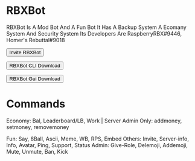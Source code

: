 # RBXBot
RBXBot Is A Mod Bot And A Fun Bot
It Has A Backup System A Ecomany System And Security System
Its Developers Are RaspberryRBX#9446, Homer's Rebuttal#9018
<form action="dsc.gg/rbxbot">
    <input type="submit" value="Invite RBXBot" />
</form>

<form action="https://minhaskamal.github.io/DownGit/#/home?url=https://github.com/homers-bot-devs/RBXBot/tree/main/CLI">
    <input type="submit" value="RBXBot CLI Download" />
</form>

<form action="https://minhaskamal.github.io/DownGit/#/home?url=https://github.com/homers-bot-devs/RBXBot/tree/main/GUI">
    <input type="submit" value="RBXBot Gui Download" />
</form>

# Commands
Economy:
Bal, Leaderboard/LB, Work | Server Admin Only: addmoney, setmoney, removemoney

Fun:
Say, 8Ball, Ascii, Meme, WB, RPS, Embed
Others:
Invite, Server-info, Info, Avatar, Ping, Support, Status
Admin:
Give-Role, Delemoji, Addemoji, Mute, Unmute, Ban, Kick
